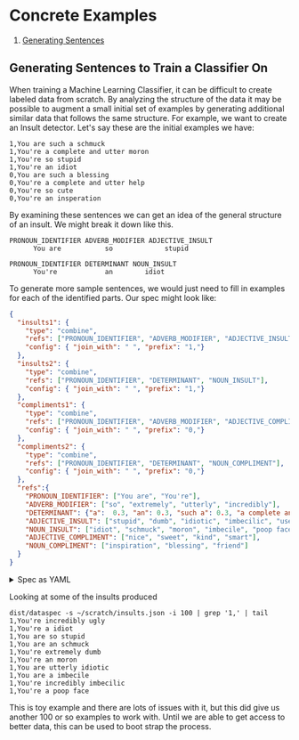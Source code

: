 # Concrete Examples

1. [Generating Sentences](#generate_sentences)

## <a name="generate_sentences"></a>Generating Sentences to Train a Classifier On
When training a Machine Learning Classifier, it can be difficult to create labeled data from scratch.  By analyzing the structure
of the data it may be possible to augment a small initial set of examples by generating additional similar data that follows
the same structure. For example, we want to create an Insult detector. Let's say these are the initial examples we have:

```
1,You are such a schmuck
1,You're a complete and utter moron
1,You're so stupid
1,You're an idiot
0,You are such a blessing
0,You're a complete and utter help
0,You're so cute
0,You're an insperation
```

By examining these sentences we can get an idea of the general structure of an insult.  We might break it down like this.

```
PRONOUN_IDENTIFIER ADVERB_MODIFIER ADJECTIVE_INSULT
      You are           so             stupid

PRONOUN_IDENTIFIER DETERMINANT NOUN_INSULT
      You're            an        idiot
```

To generate more sample sentences, we would just need to fill in examples for each of the identified parts.  Our spec might
look like:

```json
{
  "insults1": {
    "type": "combine",
    "refs": ["PRONOUN_IDENTIFIER", "ADVERB_MODIFIER", "ADJECTIVE_INSULT"],
    "config": { "join_with": " ", "prefix": "1,"}
  },
  "insults2": {
    "type": "combine",
    "refs": ["PRONOUN_IDENTIFIER", "DETERMINANT", "NOUN_INSULT"],
    "config": { "join_with": " ", "prefix": "1,"}
  },
  "compliments1": {
    "type": "combine",
    "refs": ["PRONOUN_IDENTIFIER", "ADVERB_MODIFIER", "ADJECTIVE_COMPLIMENT"],
    "config": { "join_with": " ", "prefix": "0,"}
  },
  "compliments2": {
    "type": "combine",
    "refs": ["PRONOUN_IDENTIFIER", "DETERMINANT", "NOUN_COMPLIMENT"],
    "config": { "join_with": " ", "prefix": "0,"}
  },
  "refs":{
    "PRONOUN_IDENTIFIER": ["You are", "You're"],
    "ADVERB_MODIFIER": ["so", "extremely", "utterly", "incredibly"],
    "DETERMINANT": {"a":  0.3, "an": 0.3, "such a": 0.3, "a complete and utter": 0.1},
    "ADJECTIVE_INSULT": ["stupid", "dumb", "idiotic", "imbecilic", "useless", "ugly"],
    "NOUN_INSULT": ["idiot", "schmuck", "moron", "imbecile", "poop face"],
    "ADJECTIVE_COMPLIMENT": ["nice", "sweet", "kind", "smart"],
    "NOUN_COMPLIMENT": ["inspiration", "blessing", "friend"]
  }
}
```

<details>
<summary>Spec as YAML</summary>

```yaml
---
insults1:
  type: combine
  refs: [PRONOUN_IDENTIFIER, ADVERB_MODIFIER, ADJECTIVE_INSULT]
  config:
    join_with: " "
    prefix: '1,'
insults2:
  type: combine
  refs: [PRONOUN_IDENTIFIER, DETERMINANT, NOUN_INSULT]
  config:
    join_with: " "
    prefix: '1,'
compliments1:
  type: combine
  refs: [PRONOUN_IDENTIFIER, ADVERB_MODIFIER, ADJECTIVE_COMPLIMENT]
  config:
    join_with: " "
    prefix: '0,'
compliments2:
  type: combine
  refs: [PRONOUN_IDENTIFIER, DETERMINANT, NOUN_COMPLIMENT]
  config:
    join_with: " "
    prefix: '0,'
refs:
  PRONOUN_IDENTIFIER: [You are, You're]
  ADVERB_MODIFIER: [so, extremely, utterly, incredibly]
  DETERMINANT:
    a: 0.3
    an: 0.3
    such a: 0.3
    a complete and utter: 0.1
  ADJECTIVE_INSULT: [stupid, dumb, idiotic, imbecilic, useless, ugly]
  NOUN_INSULT: [idiot, schmuck, moron, imbecile, poop face]
  ADJECTIVE_COMPLIMENT: [nice, sweet, kind, smart]
  NOUN_COMPLIMENT: [inspiration, blessing, friend]
```
</details>  

Looking at some of the insults produced
```shell script
dist/dataspec -s ~/scratch/insults.json -i 100 | grep '1,' | tail
1,You're incredibly ugly
1,You're a idiot
1,You are so stupid
1,You are an schmuck
1,You're extremely dumb
1,You're an moron
1,You are utterly idiotic
1,You are a imbecile
1,You're incredibly imbecilic
1,You're a poop face
```

This is toy example and there are lots of issues with it, but this did give us another 100 or so examples to work with.
Until we are able to get access to better data, this can be used to boot strap the process.
